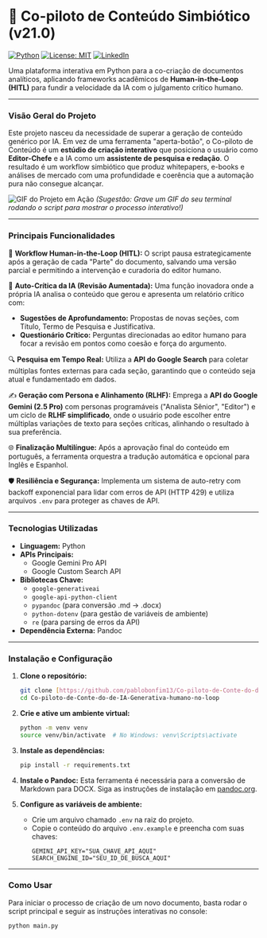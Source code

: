 # 🚀 Co-piloto de Conteúdo Simbiótico (v21.0)

[![Python](https://img.shields.io/badge/Python-3.11+-blue?style=for-the-badge&logo=python)](https://www.python.org/)
[![License: MIT](https://img.shields.io/badge/License-MIT-yellow?style=for-the-badge)](https://opensource.org/licenses/MIT)
[![LinkedIn](https://img.shields.io/badge/LinkedIn-Pablo_Bonfim-blue?style=for-the-badge&logo=linkedin)](https://www.linkedin.com/in/pablo-bonfim-63099128b/)

Uma plataforma interativa em Python para a co-criação de documentos analíticos, aplicando frameworks acadêmicos de **Human-in-the-Loop (HITL)** para fundir a velocidade da IA com o julgamento crítico humano.

---

### Visão Geral do Projeto

Este projeto nasceu da necessidade de superar a geração de conteúdo genérico por IA. Em vez de uma ferramenta "aperta-botão", o Co-piloto de Conteúdo é um **estúdio de criação interativo** que posiciona o usuário como **Editor-Chefe** e a IA como um **assistente de pesquisa e redação**. O resultado é um workflow simbiótico que produz whitepapers, e-books e análises de mercado com uma profundidade e coerência que a automação pura não consegue alcançar.

![GIF do Projeto em Ação](link_para_seu_gif_aqui.gif)
*(Sugestão: Grave um GIF do seu terminal rodando o script para mostrar o processo interativo!)*

---

### Principais Funcionalidades

🧠 **Workflow Human-in-the-Loop (HITL):** O script pausa estrategicamente após a geração de cada "Parte" do documento, salvando uma versão parcial e permitindo a intervenção e curadoria do editor humano.

🤖 **Auto-Crítica da IA (Revisão Aumentada):** Uma função inovadora onde a própria IA analisa o conteúdo que gerou e apresenta um relatório crítico com:
  * **Sugestões de Aprofundamento:** Propostas de novas seções, com Título, Termo de Pesquisa e Justificativa.
  * **Questionário Crítico:** Perguntas direcionadas ao editor humano para focar a revisão em pontos como coesão e força do argumento.

🔍 **Pesquisa em Tempo Real:** Utiliza a **API do Google Search** para coletar múltiplas fontes externas para cada seção, garantindo que o conteúdo seja atual e fundamentado em dados.

✍️ **Geração com Persona e Alinhamento (RLHF):** Emprega a **API do Google Gemini (2.5 Pro)** com personas programáveis ("Analista Sênior", "Editor") e um ciclo de **RLHF simplificado**, onde o usuário pode escolher entre múltiplas variações de texto para seções críticas, alinhando o resultado à sua preferência.

🌐 **Finalização Multilíngue:** Após a aprovação final do conteúdo em português, a ferramenta orquestra a tradução automática e opcional para Inglês e Espanhol.

🛡️ **Resiliência e Segurança:** Implementa um sistema de auto-retry com backoff exponencial para lidar com erros de API (HTTP 429) e utiliza arquivos `.env` para proteger as chaves de API.

---

### Tecnologias Utilizadas

* **Linguagem:** Python
* **APIs Principais:**
    * Google Gemini Pro API
    * Google Custom Search API
* **Bibliotecas Chave:**
    * `google-generativeai`
    * `google-api-python-client`
    * `pypandoc` (para conversão .md -> .docx)
    * `python-dotenv` (para gestão de variáveis de ambiente)
    * `re` (para parsing de erros da API)
* **Dependência Externa:** Pandoc

---

### Instalação e Configuração

1.  **Clone o repositório:**
    ```bash
    git clone [https://github.com/pablobonfim13/Co-piloto-de-Conte-do-de-IA-Generativa-humano-no-loop.git](https://github.com/pablobonfim13/Co-piloto-de-Conte-do-de-IA-Generativa-humano-no-loop.git)
    cd Co-piloto-de-Conte-do-de-IA-Generativa-humano-no-loop
    ```

2.  **Crie e ative um ambiente virtual:**
    ```bash
    python -m venv venv
    source venv/bin/activate  # No Windows: venv\Scripts\activate
    ```

3.  **Instale as dependências:**
    ```bash
    pip install -r requirements.txt
    ```

4.  **Instale o Pandoc:** Esta ferramenta é necessária para a conversão de Markdown para DOCX. Siga as instruções de instalação em [pandoc.org](https://pandoc.org/installing.html).

5.  **Configure as variáveis de ambiente:**
    * Crie um arquivo chamado `.env` na raiz do projeto.
    * Copie o conteúdo do arquivo `.env.example` e preencha com suas chaves:
        ```
        GEMINI_API_KEY="SUA_CHAVE_API_AQUI"
        SEARCH_ENGINE_ID="SEU_ID_DE_BUSCA_AQUI"
        ```

---

### Como Usar

Para iniciar o processo de criação de um novo documento, basta rodar o script principal e seguir as instruções interativas no console:

```bash
python main.py
